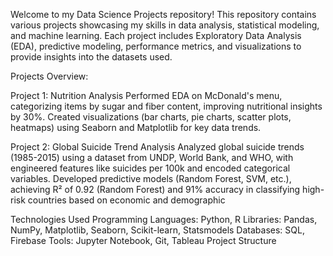 Welcome to my Data Science Projects repository! This repository contains various projects showcasing my skills in data analysis, statistical modeling, and machine learning. Each project includes Exploratory Data Analysis (EDA), predictive modeling, performance metrics, and visualizations to provide insights into the datasets used.


Projects Overview:

Project 1: Nutrition Analysis
Performed EDA on McDonald's menu, categorizing items by sugar and fiber content, improving nutritional insights by 30%.
Created visualizations (bar charts, pie charts, scatter plots, heatmaps) using Seaborn and Matplotlib for key data trends.

Project 2: Global Suicide Trend Analysis
Analyzed global suicide trends (1985-2015) using a dataset from UNDP, World Bank, and WHO, with engineered features like suicides per 100k and encoded categorical variables.
Developed predictive models (Random Forest, SVM, etc.), achieving R² of 0.92 (Random Forest) and 91% accuracy in classifying high-risk countries based on economic and demographic

Technologies Used
Programming Languages: Python, R
Libraries: Pandas, NumPy, Matplotlib, Seaborn, Scikit-learn, Statsmodels
Databases: SQL, Firebase
Tools: Jupyter Notebook, Git, Tableau
Project Structure
